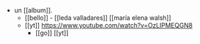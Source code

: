 - un [[album]].
	- [[bello]] - [[leda valladares]] [[maría elena walsh]]
	- [[yt]] https://www.youtube.com/watch?v=OzLIPMEQGN8
		- [[go]] [[yt]]